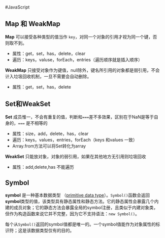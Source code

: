 #JavaScript 
## Map 和 WeakMap
**Map** 可以接受各种类型的值当作 `key`，对同一个对象的引用才视为同一个键，否则取不到。
- 属性：get，set，has，delete，clear 
- 遍历：keys，valuse，forEach，entries（遍历顺序就是插入顺序）

**WeakMap** 只接受对象作为键值，null除外，键名所引用的对象都是弱引用，不会计入垃圾回收机制，一旦不需要会自动删除。
- 属性：get，set，has，delete

## Set和WeakSet
**Set** 成员惟一，不会有重复的值，判断和`===`差不多效果，区别在于NaN是等于自身的，`===` 是不相等的
- 属性：size，add，delete，has，clear
- 遍历：keys，values，entries，forEach（keys 和values 一致）
- Array.from方法可以将Set转化为array

**WeakSet** 只能放对象，对象的弱引用，如果在其他地方无引用则垃圾回收
- 属性：add,delete,has 不能遍历

## Symbol
**symbol** 是一种基本数据类型 （[primitive data type](https://developer.mozilla.org/zh-CN/docs/Glossary/Primitive)）。`Symbol()`函数会返回**symbol**类型的值，该类型具有静态属性和静态方法。它的静态属性会暴露几个内建的成员对象；它的静态方法会暴露全局的symbol注册，且类似于内建对象类，但作为构造函数来说它并不完整，因为它不支持语法：`new Symbol()`。

每个从`Symbol()`返回的symbol值都是唯一的。一个symbol值能作为对象属性的标识符；这是该数据类型仅有的目的。